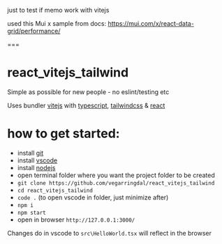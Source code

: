 just to test if memo work with vitejs

used this Mui x sample from docs:
https://mui.com/x/react-data-grid/performance/


===

# react_vitejs_tailwind

Simple as possible for new people - no eslint/testing etc

Uses bundler [vitejs](https://vitejs.dev/) with [typescript](https://www.typescriptlang.org/), [tailwindcss](https://tailwindcss.com/) & [react](https://reactjs.org/)

# how to get started:

- install [git](https://git-scm.com/downloads)
- install [vscode](https://code.visualstudio.com/)
- install [nodejs](https://nodejs.org/en/)
- open terminal folder where you want the project folder to be created
- `git clone https://github.com/vegarringdal/react_vitejs_tailwind`
- `cd react_vitejs_tailwind`
- `code .` (to open vscode in folder, just minimize after)
- `npm i`
- `npm start`
- open in browser `http://127.0.0.1:3000/`

Changes do in vscode to `src\HelloWorld.tsx` will reflect in the browser
